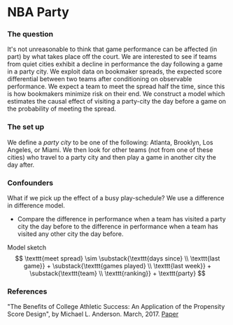 # NBA Party

### The question
It's not unreasonable to think that game performance can be affected (in part) by what takes place off the court. We are interested to see if teams from quiet cities exhibit a decline in performance the day following a game in a party city. We exploit data on bookmaker spreads, the expected score differential between two teams after conditioning on observable performance. We expect a team to meet the spread half the time, since this is how bookmakers minimize risk on their end. We construct a model which estimates the causal effect of  visiting a party-city the day before a game on the probability of meeting the spread.

### The set up
We define a *party city* to be one of the following: Atlanta, Brooklyn, Los Angeles, or Miami. We then look for other teams (not from one of these cities)
who travel to a party city and then play a game in another city the day after.

### Confounders
What if we pick up the effect of a busy play-schedule? We use a difference in difference model.

- Compare the difference in performance when a team has visited a party city the day before to the difference in performance when a team has visited any other city the day before.

Model sketch
$$
\texttt{meet spread} \sim \substack{\texttt{days since} \\ \texttt{last game}} + \substack{\texttt{games played} \\ \texttt{last week}} + \substack{\texttt{team} \\ \texttt{ranking}} + \texttt{party}
$$

### References
"The Benefits of College Athletic Success: An Application of the Propensity Score Design", by Michael L. Anderson. March, 2017. [Paper](http://www.mitpressjournals.org/doi/pdfplus/10.1162/REST_a_00589)